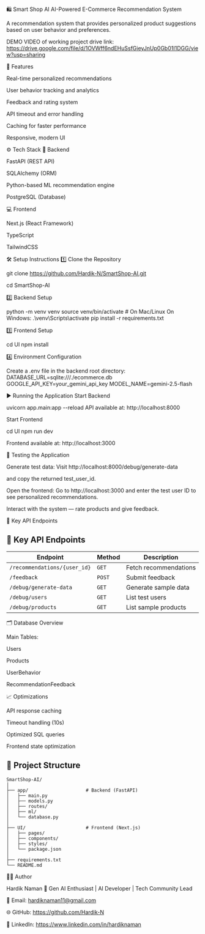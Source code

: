 🛍️ Smart Shop AI
AI-Powered E-Commerce Recommendation System

A recommendation system that provides personalized product suggestions based on user behavior and preferences.

DEMO VIDEO of working project
drive link: https://drive.google.com/file/d/1OVWff6ndEHuSsfGieyJnUp0Gb01I1DGG/view?usp=sharing


🚀 Features

Real-time personalized recommendations

User behavior tracking and analytics

Feedback and rating system

API timeout and error handling

Caching for faster performance

Responsive, modern UI

⚙️ Tech Stack
🧠 Backend

FastAPI (REST API)

SQLAlchemy (ORM)

Python-based ML recommendation engine

PostgreSQL (Database)

💻 Frontend

Next.js (React Framework)

TypeScript

TailwindCSS

🛠️ Setup Instructions
1️⃣ Clone the Repository

git clone https://github.com/Hardik-N/SmartShop-AI.git

cd SmartShop-AI

2️⃣ Backend Setup

python -m venv venv
source venv/bin/activate # On Mac/Linux
On Windows: .\venv\Scripts\activate
pip install -r requirements.txt

3️⃣ Frontend Setup

cd UI
npm install

4️⃣ Environment Configuration

Create a .env file in the backend root directory:
DATABASE_URL=sqlite:///./ecommerce.db
GOOGLE_API_KEY=your_gemini_api_key
MODEL_NAME=gemini-2.5-flash

▶️ Running the Application
Start Backend

uvicorn app.main:app --reload
API available at: http://localhost:8000

Start Frontend

cd UI
npm run dev


Frontend available at: http://localhost:3000

🧪 Testing the Application

Generate test data: Visit http://localhost:8000/debug/generate-data
 
and copy the returned test_user_id.

Open the frontend: Go to http://localhost:3000
 and enter the test user ID to see personalized recommendations.

Interact with the system — rate products and give feedback.

🔑 Key API Endpoints
## 🔑 Key API Endpoints  

| **Endpoint** | **Method** | **Description** |
|---------------|-------------|------------------|
| `/recommendations/{user_id}` | `GET` | Fetch recommendations |
| `/feedback` | `POST` | Submit feedback |
| `/debug/generate-data` | `GET` | Generate sample data |
| `/debug/users` | `GET` | List test users |
| `/debug/products` | `GET` | List sample products |

🗂️ Database Overview

Main Tables:

Users

Products

UserBehavior

RecommendationFeedback

📈 Optimizations

API response caching

Timeout handling (10s)

Optimized SQL queries

Frontend state optimization

## 🧩 Project Structure  

```
SmartShop-AI/
│
├── app/                     # Backend (FastAPI)
│   ├── main.py
│   ├── models.py
│   ├── routes/
│   ├── ml/
│   └── database.py
│
├── UI/                      # Frontend (Next.js)
│   ├── pages/
│   ├── components/
│   ├── styles/
│   └── package.json
│
├── requirements.txt
└── README.md
```



👨‍💻 Author

Hardik Naman
🎯 Gen AI Enthusiast | AI Developer | Tech Community Lead

📧 Email: hardiknaman11@gmail.com

🌐 GitHub: https://github.com/Hardik-N

💼 LinkedIn: https://www.linkedin.com/in/hardiknaman
